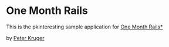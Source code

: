 # One Month Rails

This is the pkinteresting sample application for [One Month Rails*](http://onemonthrails.com)

by [Peter Kruger](http://www.linkedin.com/in/krugerpeter/)